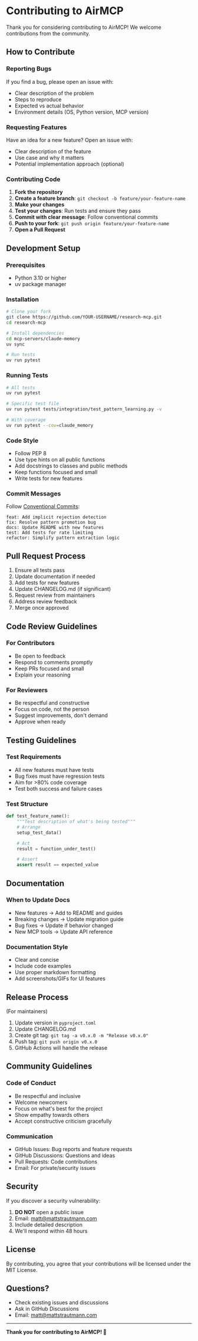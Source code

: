 # Contributing to AirMCP

Thank you for considering contributing to AirMCP! We welcome contributions from the community.

## How to Contribute

### Reporting Bugs

If you find a bug, please open an issue with:
- Clear description of the problem
- Steps to reproduce
- Expected vs actual behavior
- Environment details (OS, Python version, MCP version)

### Requesting Features

Have an idea for a new feature? Open an issue with:
- Clear description of the feature
- Use case and why it matters
- Potential implementation approach (optional)

### Contributing Code

1. **Fork the repository**
2. **Create a feature branch**: `git checkout -b feature/your-feature-name`
3. **Make your changes**
4. **Test your changes**: Run tests and ensure they pass
5. **Commit with clear message**: Follow conventional commits
6. **Push to your fork**: `git push origin feature/your-feature-name`
7. **Open a Pull Request**

## Development Setup

### Prerequisites
- Python 3.10 or higher
- uv package manager

### Installation

```bash
# Clone your fork
git clone https://github.com/YOUR-USERNAME/research-mcp.git
cd research-mcp

# Install dependencies
cd mcp-servers/claude-memory
uv sync

# Run tests
uv run pytest
```

### Running Tests

```bash
# All tests
uv run pytest

# Specific test file
uv run pytest tests/integration/test_pattern_learning.py -v

# With coverage
uv run pytest --cov=claude_memory
```

### Code Style

- Follow PEP 8
- Use type hints on all public functions
- Add docstrings to classes and public methods
- Keep functions focused and small
- Write tests for new features

### Commit Messages

Follow [Conventional Commits](https://www.conventionalcommits.org/):

```
feat: Add implicit rejection detection
fix: Resolve pattern promotion bug
docs: Update README with new features
test: Add tests for rate limiting
refactor: Simplify pattern extraction logic
```

## Pull Request Process

1. Ensure all tests pass
2. Update documentation if needed
3. Add tests for new features
4. Update CHANGELOG.md (if significant)
5. Request review from maintainers
6. Address review feedback
7. Merge once approved

## Code Review Guidelines

### For Contributors
- Be open to feedback
- Respond to comments promptly
- Keep PRs focused and small
- Explain your reasoning

### For Reviewers
- Be respectful and constructive
- Focus on code, not the person
- Suggest improvements, don't demand
- Approve when ready

## Testing Guidelines

### Test Requirements
- All new features must have tests
- Bug fixes must have regression tests
- Aim for >80% code coverage
- Test both success and failure cases

### Test Structure
```python
def test_feature_name():
    """Test description of what's being tested"""
    # Arrange
    setup_test_data()

    # Act
    result = function_under_test()

    # Assert
    assert result == expected_value
```

## Documentation

### When to Update Docs
- New features → Add to README and guides
- Breaking changes → Update migration guide
- Bug fixes → Update if behavior changed
- New MCP tools → Update API reference

### Documentation Style
- Clear and concise
- Include code examples
- Use proper markdown formatting
- Add screenshots/GIFs for UI features

## Release Process

(For maintainers)

1. Update version in `pyproject.toml`
2. Update CHANGELOG.md
3. Create git tag: `git tag -a v0.x.0 -m "Release v0.x.0"`
4. Push tag: `git push origin v0.x.0`
5. GitHub Actions will handle the release

## Community Guidelines

### Code of Conduct

- Be respectful and inclusive
- Welcome newcomers
- Focus on what's best for the project
- Show empathy towards others
- Accept constructive criticism gracefully

### Communication

- GitHub Issues: Bug reports and feature requests
- GitHub Discussions: Questions and ideas
- Pull Requests: Code contributions
- Email: For private/security issues

## Security

If you discover a security vulnerability:
1. **DO NOT** open a public issue
2. Email: matt@mattstrautmann.com
3. Include detailed description
4. We'll respond within 48 hours

## License

By contributing, you agree that your contributions will be licensed under the MIT License.

## Questions?

- Check existing issues and discussions
- Ask in GitHub Discussions
- Email: matt@mattstrautmann.com

---

**Thank you for contributing to AirMCP! 🎉**
